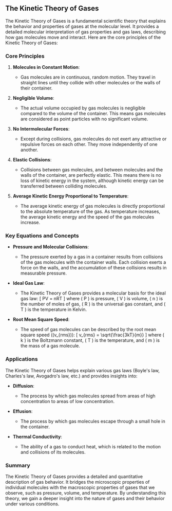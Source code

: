## The Kinetic Theory of Gases

The Kinetic Theory of Gases is a fundamental scientific theory that explains the behavior and properties of gases at the molecular level. It provides a detailed molecular interpretation of gas properties and gas laws, describing how gas molecules move and interact. Here are the core principles of the Kinetic Theory of Gases:

### Core Principles

1. **Molecules in Constant Motion**:
   - Gas molecules are in continuous, random motion. They travel in straight lines until they collide with other molecules or the walls of their container.

2. **Negligible Volume**:
   - The actual volume occupied by gas molecules is negligible compared to the volume of the container. This means gas molecules are considered as point particles with no significant volume.

3. **No Intermolecular Forces**:
   - Except during collisions, gas molecules do not exert any attractive or repulsive forces on each other. They move independently of one another.

4. **Elastic Collisions**:
   - Collisions between gas molecules, and between molecules and the walls of the container, are perfectly elastic. This means there is no loss of kinetic energy in the system, although kinetic energy can be transferred between colliding molecules.

5. **Average Kinetic Energy Proportional to Temperature**:
   - The average kinetic energy of gas molecules is directly proportional to the absolute temperature of the gas. As temperature increases, the average kinetic energy and the speed of the gas molecules increase.

### Key Equations and Concepts

- **Pressure and Molecular Collisions**:
  - The pressure exerted by a gas in a container results from collisions of the gas molecules with the container walls. Each collision exerts a force on the walls, and the accumulation of these collisions results in measurable pressure.

- **Ideal Gas Law**:
  - The Kinetic Theory of Gases provides a molecular basis for the ideal gas law:
    \[
    PV = nRT
    \]
    where \( P \) is pressure, \( V \) is volume, \( n \) is the number of moles of gas, \( R \) is the universal gas constant, and \( T \) is the temperature in Kelvin.

- **Root Mean Square Speed**:
  - The speed of gas molecules can be described by the root mean square speed (\(v_{rms}\)):
    \[
    v_{rms} = \sqrt{\frac{3kT}{m}}
    \]
    where \( k \) is the Boltzmann constant, \( T \) is the temperature, and \( m \) is the mass of a gas molecule.

### Applications

The Kinetic Theory of Gases helps explain various gas laws (Boyle's law, Charles's law, Avogadro's law, etc.) and provides insights into:

- **Diffusion**:
  - The process by which gas molecules spread from areas of high concentration to areas of low concentration.

- **Effusion**:
  - The process by which gas molecules escape through a small hole in the container.

- **Thermal Conductivity**:
  - The ability of a gas to conduct heat, which is related to the motion and collisions of its molecules.

### Summary

The Kinetic Theory of Gases provides a detailed and quantitative description of gas behavior. It bridges the microscopic properties of individual molecules with the macroscopic properties of gases that we observe, such as pressure, volume, and temperature. By understanding this theory, we gain a deeper insight into the nature of gases and their behavior under various conditions.
